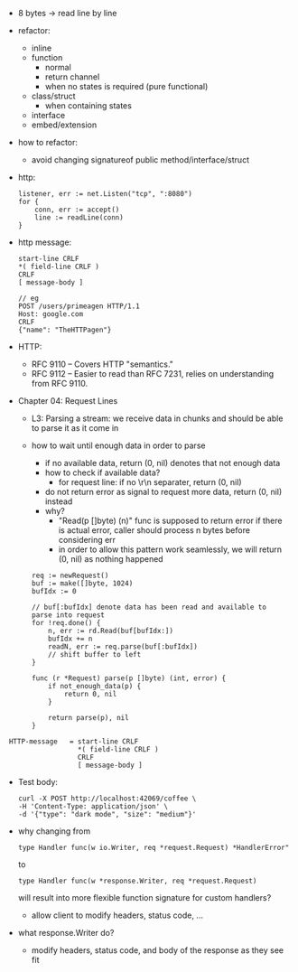 + 8 bytes -> read line by line

+ refactor:
    + inline
    + function
        + normal
        + return channel
        + when no states is required (pure functional)
    + class/struct
        + when containing states
    + interface
    + embed/extension

+ how to refactor:
    + avoid changing signatureof public method/interface/struct

+ http:
    ``````
    listener, err := net.Listen("tcp", ":8080")
    for {
        conn, err := accept()
        line := readLine(conn)
    }
    ``````

+ http message:
    ``````
    start-line CRLF
    *( field-line CRLF )
    CRLF
    [ message-body ]

    // eg
    POST /users/primeagen HTTP/1.1
    Host: google.com
    CRLF
    {"name": "TheHTTPagen"}
    ``````

+ HTTP:
    + RFC 9110 – Covers HTTP "semantics."
    + RFC 9112 – Easier to read than RFC 7231, relies on understanding from RFC 9110.

+ Chapter 04: Request Lines
    + L3: Parsing a stream: we receive data in chunks and should be able to 
        parse it as it come in
    + how to wait until enough data in order to parse
        + if no available data, return (0, nil) denotes that not enough data
        + how to check if available data?
            + for request line: if no \r\n separater, return (0, nil)
        + do not return error as signal to request more data, return (0, nil) instead
        + why?
            + "Read(p []byte) (n)" func is supposed to return error if there is 
                actual error, caller should process n bytes before considering err
            + in order to allow this pattern work seamlessly, we will return 
                (0, nil) as nothing happened

        ``````
        req := newRequest()
        buf := make([]byte, 1024) 
        bufIdx := 0

        // buf[:bufIdx] denote data has been read and available to parse into request
        for !req.done() {
            n, err := rd.Read(buf[bufIdx:])
            bufIdx += n
            readN, err := req.parse(buf[:bufIdx])
            // shift buffer to left
        }

        func (r *Request) parse(p []byte) (int, error) {
            if not_enough_data(p) {
                return 0, nil
            }

            return parse(p), nil
        }
        ``````

``````
 HTTP-message   = start-line CRLF
                  *( field-line CRLF )
                  CRLF
                  [ message-body ]
``````

+ Test body:
    ``````
    curl -X POST http://localhost:42069/coffee \
    -H 'Content-Type: application/json' \
    -d '{"type": "dark mode", "size": "medium"}'
    ``````

+ why changing from 
    ``````
    type Handler func(w io.Writer, req *request.Request) *HandlerError"
    ``````
    to
    ``````
    type Handler func(w *response.Writer, req *request.Request)
    ``````
    will result into more flexible function signature for custom handlers?

    + allow client to modify headers, status code, ...

+ what response.Writer do?
    + modify headers, status code, and body of the response as they see fit
